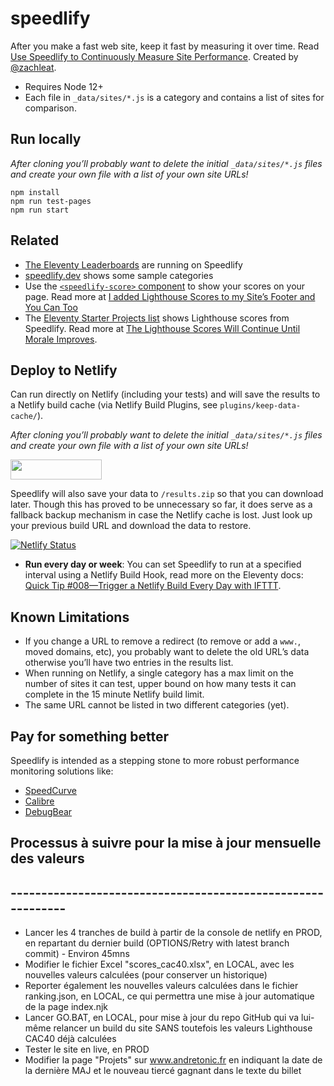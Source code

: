 # speedlify

After you make a fast web site, keep it fast by measuring it over time. Read [Use Speedlify to Continuously Measure Site Performance](https://www.zachleat.com/web/speedlify/). Created by [@zachleat](https://www.zachleat.com/).

* Requires Node 12+
* Each file in `_data/sites/*.js` is a category and contains a list of sites for comparison.

## Run locally

_After cloning you’ll probably want to delete the initial `_data/sites/*.js` files and create your own file with a list of your own site URLs!_

```
npm install
npm run test-pages
npm run start
```

## Related

* [The Eleventy Leaderboards](https://www.zachleat.com/web/eleventy-leaderboard-speedlify/) are running on Speedlify
* [speedlify.dev](https://www.speedlify.dev/) shows some sample categories
* Use the [`<speedlify-score>` component](https://github.com/zachleat/speedlify-score) to show your scores on your page. Read more at [I added Lighthouse Scores to my Site’s Footer and You Can Too](https://www.zachleat.com/web/lighthouse-in-footer/)
* The [Eleventy Starter Projects list](https://www.11ty.dev/docs/starter/) shows Lighthouse scores from Speedlify. Read more at [The Lighthouse Scores Will Continue Until Morale Improves](https://www.zachleat.com/web/11ty-lighthouse/).

## Deploy to Netlify

Can run directly on Netlify (including your tests) and will save the results to a Netlify build cache (via Netlify Build Plugins, see `plugins/keep-data-cache/`).

_After cloning you’ll probably want to delete the initial `_data/sites/*.js` files and create your own file with a list of your own site URLs!_

<a href="https://app.netlify.com/start/deploy?repository=https://github.com/zachleat/speedlify"><img src="https://www.netlify.com/img/deploy/button.svg" width="146" height="32"></a>

Speedlify will also save your data to `/results.zip` so that you can download later. Though this has proved to be unnecessary so far, it does serve as a fallback backup mechanism in case the Netlify cache is lost. Just look up your previous build URL and download the data to restore.

[![Netlify Status](https://api.netlify.com/api/v1/badges/7298a132-e366-460a-a4da-1ea352a4e790/deploy-status)](https://app.netlify.com/sites/speedlify/deploys)

* **Run every day or week**: You can set Speedlify to run at a specified interval using a Netlify Build Hook, read more on the Eleventy docs: [Quick Tip #008—Trigger a Netlify Build Every Day with IFTTT](https://www.11ty.dev/docs/quicktips/netlify-ifttt/).

## Known Limitations

* If you change a URL to remove a redirect (to remove or add a `www.`, moved domains, etc), you probably want to delete the old URL’s data otherwise you’ll have two entries in the results list.
* When running on Netlify, a single category has a max limit on the number of sites it can test, upper bound on how many tests it can complete in the 15 minute Netlify build limit.
* The same URL cannot be listed in two different categories (yet).

## Pay for something better

Speedlify is intended as a stepping stone to more robust performance monitoring solutions like:

* [SpeedCurve](https://speedcurve.com/)
* [Calibre](https://calibreapp.com/)
* [DebugBear](https://www.debugbear.com/)

## Processus à suivre pour la mise à jour mensuelle des valeurs
## ------------------------------------------------------------
* Lancer les 4 tranches de build à partir de la console de netlify en PROD, en repartant du dernier build (OPTIONS/Retry with latest branch commit) - Environ 45mns
* Modifier le fichier Excel "scores_cac40.xlsx", en LOCAL, avec les nouvelles valeurs calculées (pour conserver un historique)
* Reporter également les nouvelles valeurs calculées dans le fichier ranking.json, en LOCAL, ce qui permettra une mise à jour automatique de la page index.njk
* Lancer GO.BAT, en LOCAL, pour mise à jour du repo GitHub qui va lui-même relancer un build du site SANS toutefois les valeurs Lighthouse CAC40 déjà calculées
* Tester le site en live, en PROD
* Modifier la page "Projets" sur www.andretonic.fr en indiquant la date de la dernière MAJ et le nouveau tiercé gagnant dans le texte du billet